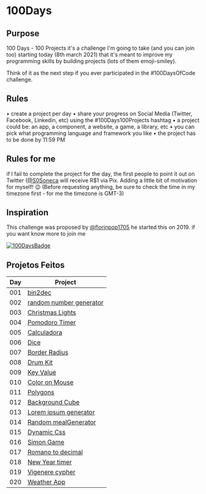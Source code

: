 # 100Days

## Purpose

100 Days - 100 Projects it's a challenge I'm going to take (and you can join too) starting today (8th march 2021) that it's meant to improve my programming skills by building projects (lots of them emoji-smiley).

Think of it as the next step if you ever participated in the #100DaysOfCode challenge.

## Rules

• create a project per day
• share your progress on Social Media (Twitter, Facebook, Linkedin, etc) using the #100Days100Projects hashtag
• a project could be: an app, a component, a website, a game, a library, etc
• you can pick what programming language and framework you like
• the project has to be done by 11:59 PM

## Rules for me

if I fail to complete the project for the day, the first people to point it out on Twitter ([@S0Soneca](https://twitter.com/S0Soneca) will receive R$1 via Pix. Adding a little bit of motivation for myself! 😉 (Before requesting anything, be sure to check the time in my timezone first - for me the timezone is GMT-3)

## Inspiration

This challenge was proposed by [@florinpop1705](https://twitter.com/florinpop1705) he started this on 2019. if you want know more to join me

[![100DaysBadge](https://img.shields.io/badge/100DaysChallenge-9732a8)](https://www.florin-pop.com/blog/2019/09/100-days-100-projects/)

## Projetos Feitos

| Day | Project                                                                               |
| --- | ------------------------------------------------------------------------------------- |
| 001 | [bin2dec](https://sones-100days.netlify.app/bin2dec/bin2dec.html)                     |
| 002 | [random number generator](https://sones-100days.netlify.app/randomNumber/random.html) |
| 003 | [Christmas Lights](https://sones-100days.netlify.app/christmaslights/lights.html)     |
| 004 | [Pomodoro Timer](https://sones-100days.netlify.app/pomodoro/pomodoro.html)            |
| 005 | [Calculadora](https://sones-100days.netlify.app/calculator/calculator.html)           |
| 006 | [Dice](https://sones-100days.netlify.app/dicegame/dice.html)                          |
| 007 | [Border Radius](https://sones-100days.netlify.app/border-radius/border)               |
| 008 | [Drum Kit](https://sones-100days.netlify.app/drumkit/drum.html)                       |
| 009 | [Key Value](https://sones-100days.netlify.app/keyvalue/key.html)                      |
| 010 | [Color on Mouse](https://sones-100days.netlify.app/coloronmouse/color)                |
| 011 | [Polygons](https://sones-100days.netlify.app/polygons/polygons)                       |
| 012 | [Background Cube](https://sones-100days.netlify.app/bgcube/bgcube.html)               |
| 013 | [Lorem ipsum generator](https://sones-100days.netlify.app/lipsum/lipsum.html)         |
| 014 | [Random mealGenerator](https://sones-100days.netlify.app/mealgenerator/meal.html)     |
| 015 | [Dynamic Css](https://sones-100days.netlify.app/dynamicss/dynamic)                    |
| 016 | [Simon Game](https://sones-100days.netlify.app/simongame)                             |
| 017 | [Romano to decimal](https://sones-100days.netlify.app/roman2decimal)                  |
| 018 | [New Year timer](https://sones-100days.netlify.app/timer)                             |
| 019 | [Vigenere cypher](https://sones-100days.netlify.app/vigenere)                         |
| 020 | [Weather App](https://sones-100days.netlify.app/weather)                              |
